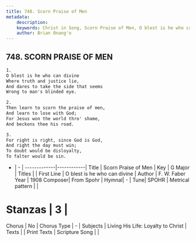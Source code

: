 ```yaml
---
title: 748. Scorn Praise of Men
metadata:
    description: 
    keywords: Christ in Song, Scorn Praise of Men, O blest is he who can divine, 
    author: Brian Onang'o
---
```



## 748. SCORN PRAISE OF MEN

```txt
1.
O blest is he who can divine
Where truth and justice lie,
And dares to take the side that seems
Wrong to man's blinded eye.

2.
Then learn to scorn the praise of men,
And learn to lose with God;
For Jesus won the world thro' shame,
And beckons thee his road.

3.
For right is right, since God is God,
And right the day must win;
To doubt would be disloyalty,
To falter would be sin.

```

- |   -  |
-------------|------------|
Title | Scorn Praise of Men |
Key | G Major |
Titles |  |
First Line | O blest is he who can divine |
Author | F. W. Faber
Year | 1908
Composer| From Spohr |
Hymnal|  - |
Tune| SPOHR |
Metrical pattern | |
# Stanzas | 3 |
Chorus | No |
Chorus Type | - |
Subjects | Living His Life: Loyalty to Christ |
Texts |  |
Print Texts | 
Scripture Song |  |
  
